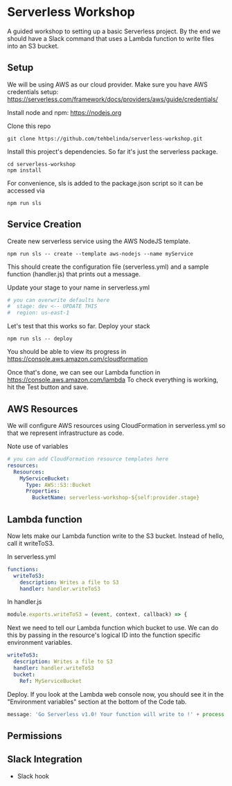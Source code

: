 # Serverless Workshop

A guided workshop to setting up a basic Serverless project.
By the end we should have a Slack command that uses a Lambda function to write files into an S3 bucket.


## Setup

We will be using AWS as our cloud provider. Make sure you have AWS credentials setup: 
https://serverless.com/framework/docs/providers/aws/guide/credentials/

Install node and npm: https://nodejs.org

Clone this repo
```
git clone https://github.com/tehbelinda/serverless-workshop.git
```

Install this project's dependencies. So far it's just the serverless package. 
```
cd serverless-workshop
npm install
```

For convenience, sls is added to the package.json script so it can be accessed via
```
npm run sls
```

## Service Creation

Create new serverless service using the AWS NodeJS template.

```
npm run sls -- create --template aws-nodejs --name myService
```

This should create the configuration file (serverless.yml) and a sample function (handler.js)
that prints out a message.

Update your stage to your name in serverless.yml
```yaml
# you can overwrite defaults here
#  stage: dev <-- UPDATE THIS
#  region: us-east-1
```

Let's test that this works so far. Deploy your stack

```
npm run sls -- deploy
```

You should be able to view its progress in 
https://console.aws.amazon.com/cloudformation

Once that's done, we can see our Lambda function in
https://console.aws.amazon.com/lambda
To check everything is working, hit the Test button and save. 

## AWS Resources

We will configure AWS resources using CloudFormation in serverless.yml so that we represent
infrastructure as code.

Note use of variables

```yaml
# you can add CloudFormation resource templates here
resources:
  Resources:
    MyServiceBucket:
      Type: AWS::S3::Bucket
      Properties:
        BucketName: serverless-workshop-${self:provider.stage}
```

## Lambda function

Now lets make our Lambda function write to the S3 bucket. Instead of hello, call it
writeToS3.

In serverless.yml

```yaml
functions:
  writeToS3:
    description: Writes a file to S3
    handler: handler.writeToS3
```

In handler.js

```javascript
module.exports.writeToS3 = (event, context, callback) => {
```

Next we need to tell our Lambda function which bucket to use. 
We can do this by passing in the resource's logical ID into the function specific environment variables.

```yaml
writeToS3:
  description: Writes a file to S3
  handler: handler.writeToS3
  bucket:
    Ref: MyServiceBucket
```

Deploy. If you look at the Lambda web console now, you should see it in the "Environment variables" 
section at the bottom of the Code tab.



```javascript
message: 'Go Serverless v1.0! Your function will write to !' + process.env.bucket,
```


## Permissions

## Slack Integration

- Slack hook
